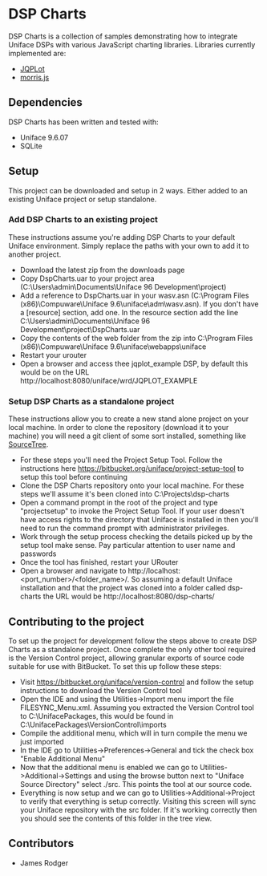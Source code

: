 # DSP Charts #

DSP Charts is a collection of samples demonstrating how to integrate Uniface DSPs with various JavaScript charting libraries. Libraries currently implemented are:

 * [JQPLot](http://www.jqplot.com/)
 * [morris.js](http://morrisjs.github.io/morris.js/)

## Dependencies ##

DSP Charts has been written and tested with:

 * Uniface 9.6.07
 * SQLite

## Setup ##

This project can be downloaded and setup in 2 ways. Either added to an existing Uniface project or setup standalone.

### Add DSP Charts to an existing project ###
These instructions assume you're adding DSP Charts to your default Uniface environment. Simply replace the paths with your own to add it to another project.

 * Download the latest zip from the downloads page
 * Copy DspCharts.uar to your project area (C:\\Users\\admin\\Documents\\Uniface 96 Development\\project)
 * Add a reference to DspCharts.uar in your wasv.asn (C:\\Program Files (x86)\\Compuware\\Uniface 9.6\\uniface\\adm\\wasv.asn). If you don't have a [resource] section, add one. In the resource section add the line C:\\Users\\admin\\Documents\\Uniface 96 Development\\project\\DspCharts.uar
 * Copy the contents of the web folder from the zip into C:\Program Files (x86)\Compuware\Uniface 9.6\uniface\webapps\uniface
 * Restart your urouter
 * Open a browser and access thee jqplot_example DSP, by default this would be on the URL http://localhost:8080/uniface/wrd/JQPLOT_EXAMPLE

### Setup DSP Charts as a standalone project ###
These instructions allow you to create a new stand alone project on your local machine. In order to clone the repository (download it to your machine) you will need a git client of some sort installed, something like [SourceTree](https://www.sourcetreeapp.com/).

 * For these steps you'll need the Project Setup Tool. Follow the instructions here https://bitbucket.org/uniface/project-setup-tool to setup this tool before continuing
 * Clone the DSP Charts repository onto your local machine. For these steps we'll assume it's been cloned into C:\Projects\dsp-charts
 * Open a command prompt in the root of the project and type "projectsetup" to invoke the Project Setup Tool. If your user doesn't have access rights to the directory that Uniface is installed in then you'll need to run the command prompt with administrator privileges.
 * Work through the setup process checking the details picked up by the setup tool make sense. Pay particular attention to user name and passwords
 * Once the tool has finished, restart your URouter
 * Open a browser and navigate to http://localhost:<port_number>/<folder_name>/. So assuming a default Uniface installation and that the project was cloned into a folder called dsp-charts the URL would be http://localhost:8080/dsp-charts/

## Contributing to the project ##

To set up the project for development follow the steps above to create DSP Charts as a standalone project. Once complete the only other tool required is the Version Control project, allowing granular exports of source code suitable for use with BitBucket. To set this up follow these steps:

 * Visit https://bitbucket.org/uniface/version-control and follow the setup instructions to download the Version Control tool
 * Open the IDE and using the Utilities->Import menu import the file FILESYNC_Menu.xml. Assuming you extracted the Version Control tool to C:\\UnifacePackages, this would be found in C:\\UnifacePackages\\VersionControl\\imports
 * Compile the additional menu, which will in turn compile the menu we just imported
 * In the IDE go to Utilities->Preferences->General and tick the check box "Enable Additional Menu"
 * Now that the additional menu is enabled we can go to Utilities->Additional->Settings and using the browse button next to "Uniface Source Directory" select ./src. This points the tool at our source code.
 * Everything is now setup and we can go to Utilities->Additional->Project to verify that everything is setup correctly. Visiting this screen will sync your Uniface repository with the src folder. If it's working correctly then you should see the contents of this folder in the tree view.

## Contributors ##

* James Rodger